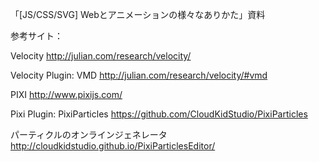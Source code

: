 「[JS/CSS/SVG] Webとアニメーションの様々なありかた」資料

参考サイト：

Velocity
http://julian.com/research/velocity/

Velocity Plugin: VMD
http://julian.com/research/velocity/#vmd

PIXI
http://www.pixijs.com/

Pixi Plugin: PixiParticles
https://github.com/CloudKidStudio/PixiParticles

パーティクルのオンラインジェネレータ
http://cloudkidstudio.github.io/PixiParticlesEditor/

